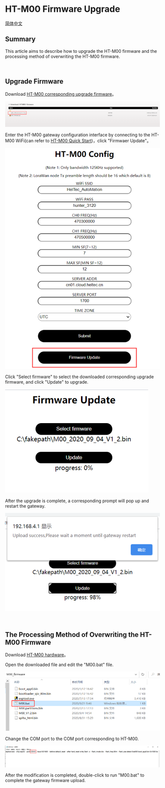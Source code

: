 # HT-M00 Firmware Upgrade

[简体中文](https://heltec-automation.readthedocs.io/zh_CN/latest/gateway/ht-m00/update_firmware.html)


## Summary

This article aims to describe how to upgrade the HT-M00 firmware and the processing method of overwriting the HT-M00 firmware.

&nbsp;

## Upgrade Firmware

Download [HT-M00 corresponding upgrade firmware](https://resource.heltec.cn/download/HT-M00/firmware)。

![](img/update_firmware/01.png)

Enter the HT-M00 gateway configuration interface by connecting to the HT-M00 WiFi(can refer to [HT-M00 Quick Start](https://heltec-automation-docs.readthedocs.io/en/latest/gateway/ht-m00/qucik_start.html))，click "Firmwaer Update"。

![](img/update_firmware/02.png)

Click "Select firmware" to select the downloaded corresponding upgrade firmware, and click "Update" to upgrade.

![](img/update_firmware/03.png)

After the upgrade is complete, a corresponding prompt will pop up and restart the gateway.

![](img/update_firmware/04.png)

&nbsp;

## The Processing Method of Overwriting the HT-M00 Firmware

Download [HT-M00 hardware](https://resource.heltec.cn/download/HT-M00/firmware/M00_firmware.zip)。

Open the downloaded file and edit the "M00.bat" file.

![](img/update_firmware/05.png)

Change the COM port to the COM port corresponding to HT-M00.

![](img/update_firmware/06.png)

After the modification is completed, double-click to run "M00.bat" to complete the gateway firmware upload.

```Tip:: This firmware version is V1.2, and the firmware can be upgraded according to the "firmware upgrade" method.

```

